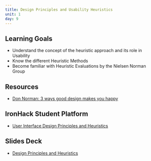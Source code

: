 ```yaml
---
title: Design Principles and Usability Heuristics
unit: 1
day: 9
---
```


## Learning Goals
- Understand the concept of the heuristic approach and its role in Usability
- Know the different Heuristic Methods
- Become familiar with Heuristic Evaluations by the Nielsen Norman Group

## Resources
- [Don Norman: 3 ways good design makes you happy](https://www.ted.com/talks/don_norman_on_design_and_emotion)

## IronHack Student Platform
- [User Interface Design Principles and Heuristics](http://learn.ironhack.com/#/learning_unit/7047)

## Slides Deck
- [Design Principles and Heuristics](https://drive.google.com/open?id=1HBF9L_Td48mtrgWaaB_YWd4APsOjX4R-Ff7FSUViwIU)
